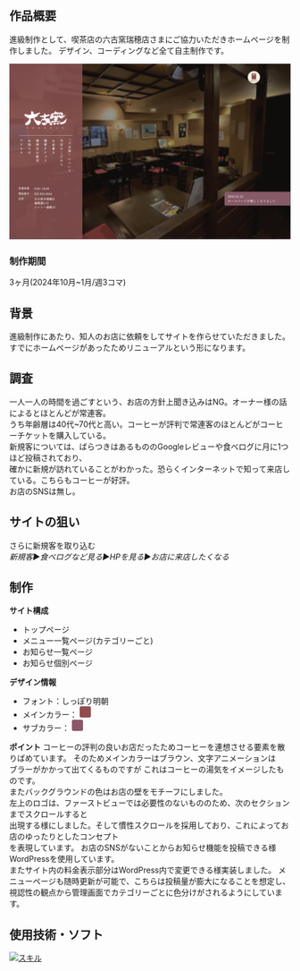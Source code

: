 ## 作品概要

進級制作として、喫茶店の六古窯瑞穂店さまにご協力いただきホームページを制作しました。
デザイン、コーディングなど全て自主制作です。

<img src="./img.png">

### 制作期間
3ヶ月(2024年10月~1月/週3コマ)

## 背景

進級制作にあたり、知人のお店に依頼をしてサイトを作らせていただきました。<br>
すでにホームページがあったためリニューアルという形になります。

## 調査

一人一人の時間を過ごすという、お店の方針上聞き込みはNG。オーナー様の話によるとほとんどが常連客。<br>
うち年齢層は40代~70代と高い。コーヒーが評判で常連客のほとんどがコーヒーチケットを購入している。<br>
新規客については、ばらつきはあるもののGoogleレビューや食べログに月に1つほど投稿されており、<br>
確かに新規が訪れていることがわかった。恐らくインターネットで知って来店している。こちらもコーヒーが好評。<br>
お店のSNSは無し。

## サイトの狙い
さらに新規客を取り込む<br>
*新規客▶︎食べログなど見る▶︎HPを見る▶︎お店に来店したくなる*

## 制作
**サイト構成**
- トップページ
- メニュー一覧ページ(カテゴリーごと)
- お知らせ一覧ページ
- お知らせ個別ページ

**デザイン情報**

- フォント：しっぽり明朝
- メインカラー： <span style="display:inline-block; width:20px; height:20px; background-color:#904e4e; border-radius:3px;"></span> 
- サブカラー： <span style="display:inline-block; width:20px; height:20px; background-color:#8e5767; border-radius:3px;"></span> 

**ポイント**
コーヒーの評判の良いお店だったためコーヒーを連想させる要素を散りばめています。
そのためメインカラーはブラウン、文字アニメーションは <br> ブラーがかかって出てくるものですが
これはコーヒーの湯気をイメージしたものです。<br>
またバックグラウンドの色はお店の壁をモチーフにしました。<br>
左上のロゴは、ファーストビューでは必要性のないもののため、次のセクションまでスクロールすると <br>
出現する様にしました。そして慣性スクロールを採用しており、これによってお店のゆったりとしたコンセプト <br>
を表現しています。
お店のSNSがないことからお知らせ機能を投稿できる様WordPressを使用しています。 <br>
またサイト内の料金表示部分はWordPress内で変更できる様実装しました。
メニューページも随時更新が可能で、こちらは投稿量が膨大になることを想定し、 <br>
視認性の観点から管理画面でカテゴリーごとに色分けがされるようにしています。 <br>

## 使用技術・ソフト
[![スキル](https://skillicons.dev/icons?i=html,css,sass,js,wordpress,figma,ai,ps,ae,vscode&perline=5)]()
